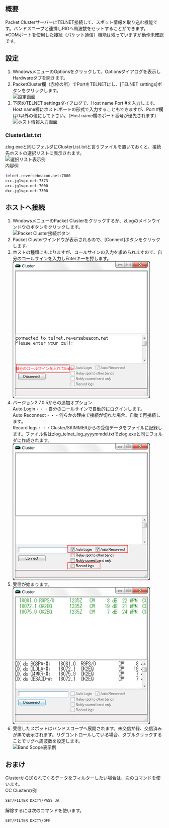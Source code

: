 ## 概要
Packet ClusterサーバーにTELNET接続して、スポット情報を取り込む機能です。バンドスコープと連携しRIGへ周波数をセットすることができます。  
※COMポートを使用した接続（パケット通信）機能は残っていますが動作未確認です。

## 設定
1. WindowsメニューのOptionsをクリックして、Optionsダイアログを表示しHardwareタブを開きます。
1. PacketCluster欄（赤枠の所）でPortをTELNETにし、[TELNET settings]ボタンをクリックします。  
![設定画面](https://github.com/jr8ppg/zLog/blob/images/cluster01.png)
1. 下図のTELNET settingsダイアログで、Host name Port #を入力します。Host name欄にホスト:ポートの形式で入力することもできますが、Port #欄は0以外の値にして下さい。（Host name欄のポート番号が優先されます）  
![ホスト情報入力画面](https://github.com/jr8ppg/zLog/blob/images/cluster02.png)  

### ClusterList.txt
zlog.exeと同じフォルダにClusterList.txtと言うファイルを置いておくと、接続先ホストの選択リストに表示されます。  
![選択リスト表示例](https://github.com/jr8ppg/zLog/blob/images/cluster03.png)  
内容例
~~~
telnet.reversebeacon.net:7000
ccc.jg1vgx.net:7373
arc.jg1vgx.net:7000
dxc.jg1vgx.net:7300
~~~

## ホストへ接続
1. WindowsメニューのPacket Clusterをクリックするか、zLogのメインウインドウのボタンをクリックします。  
![Packet Cluster接続ボタン](https://github.com/jr8ppg/zLog/blob/images/cluster04.png)
1. Packet Clusterウインドウが表示されるので、[Connect]ボタンをクリックします。
1. ホストの種類にもよりますが、コールサインの入力を求められますので、自分のコールサインを入力しEnterキーを押します。  
![Packet Clusterウインドウ](https://github.com/jr8ppg/zLog/blob/images/cluster05.png)
1. バージョン2.7.0.5からの追加オプション  
Auto Login・・・自分のコールサインで自動的にログインします。  
Auto Reconnect・・・何らかの理由で接続が切れた場合、自動で再接続します。  
Record logs・・・Cluster/SKIMMERからの受信データをファイルに記録します。ファイル名はzlog_telnet_log_yyyymmdd.txtでzlog.exeと同じフォルダに作成されます。  
![Packet Clusterウインドウ](https://github.com/jr8ppg/zLog/blob/images/cluster08.png)
1. 受信が始まります。  
![Packet Clusterウインドウ](https://github.com/jr8ppg/zLog/blob/images/cluster06.png)
1. 受信したスポットはバンドスコープへ展開されます。未交信が緑、交信済みが黒で表示されます。リグコントロールしている場合、ダブルクリックすることでリグへ周波数を設定します。  
![Band Scope表示例](https://github.com/jr8ppg/zLog/blob/images/cluster07.png)

## おまけ
Clusterから送られてくるデータをフィルターしたい場合は、次のコマンドを使います。  
CC Clusterの例
~~~
SET/FILTER DXCTY/PASS JA
~~~

解除するには次のコマンドを使います。
~~~
SET/FILTER DXCTY/OFF
~~~
